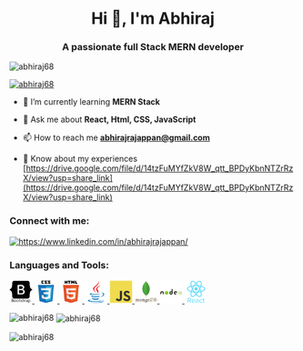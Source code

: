 <h1 align="center">Hi 👋, I'm Abhiraj</h1>
<h3 align="center">A passionate full Stack MERN developer</h3>

<p align="left"> <img src="https://komarev.com/ghpvc/?username=abhiraj68&label=Profile%20views&color=0e75b6&style=flat" alt="abhiraj68" /> </p>

<p align="left"> <a href="https://github.com/ryo-ma/github-profile-trophy"><img src="https://github-profile-trophy.vercel.app/?username=abhiraj68" alt="abhiraj68" /></a> </p>

- 🌱 I’m currently learning **MERN Stack**

- 💬 Ask me about **React, Html, CSS, JavaScript**

- 📫 How to reach me **abhirajrajappan@gmail.com**

- 📄 Know about my experiences [https://drive.google.com/file/d/14tzFuMYfZkV8W_qtt_BPDyKbnNTZrRzX/view?usp=share_link](https://drive.google.com/file/d/14tzFuMYfZkV8W_qtt_BPDyKbnNTZrRzX/view?usp=share_link)

<h3 align="left">Connect with me:</h3>
<p align="left">
<a href="https://linkedin.com/in/https://www.linkedin.com/in/abhirajrajappan/" target="blank"><img align="center" src="https://raw.githubusercontent.com/rahuldkjain/github-profile-readme-generator/master/src/images/icons/Social/linked-in-alt.svg" alt="https://www.linkedin.com/in/abhirajrajappan/" height="30" width="40" /></a>
</p>

<h3 align="left">Languages and Tools:</h3>
<p align="left"> <a href="https://getbootstrap.com" target="_blank" rel="noreferrer"> <img src="https://raw.githubusercontent.com/devicons/devicon/master/icons/bootstrap/bootstrap-plain-wordmark.svg" alt="bootstrap" width="40" height="40"/> </a> <a href="https://www.w3schools.com/css/" target="_blank" rel="noreferrer"> <img src="https://raw.githubusercontent.com/devicons/devicon/master/icons/css3/css3-original-wordmark.svg" alt="css3" width="40" height="40"/> </a> <a href="https://www.w3.org/html/" target="_blank" rel="noreferrer"> <img src="https://raw.githubusercontent.com/devicons/devicon/master/icons/html5/html5-original-wordmark.svg" alt="html5" width="40" height="40"/> </a> <a href="https://www.java.com" target="_blank" rel="noreferrer"> <img src="https://raw.githubusercontent.com/devicons/devicon/master/icons/java/java-original.svg" alt="java" width="40" height="40"/> </a> <a href="https://developer.mozilla.org/en-US/docs/Web/JavaScript" target="_blank" rel="noreferrer"> <img src="https://raw.githubusercontent.com/devicons/devicon/master/icons/javascript/javascript-original.svg" alt="javascript" width="40" height="40"/> </a> <a href="https://www.mongodb.com/" target="_blank" rel="noreferrer"> <img src="https://raw.githubusercontent.com/devicons/devicon/master/icons/mongodb/mongodb-original-wordmark.svg" alt="mongodb" width="40" height="40"/> </a> <a href="https://nodejs.org" target="_blank" rel="noreferrer"> <img src="https://raw.githubusercontent.com/devicons/devicon/master/icons/nodejs/nodejs-original-wordmark.svg" alt="nodejs" width="40" height="40"/> </a> <a href="https://reactjs.org/" target="_blank" rel="noreferrer"> <img src="https://raw.githubusercontent.com/devicons/devicon/master/icons/react/react-original-wordmark.svg" alt="react" width="40" height="40"/> </a> </p>

<p><img align="left" src="https://github-readme-stats.vercel.app/api/top-langs?username=abhiraj68&show_icons=true&locale=en&layout=compact" alt="abhiraj68" /></p>

<p>&nbsp;<img align="center" src="https://github-readme-stats.vercel.app/api?username=abhiraj68&show_icons=true&locale=en" alt="abhiraj68" /></p>

<p><img align="center" src="https://github-readme-streak-stats.herokuapp.com/?user=abhiraj68&" alt="abhiraj68" /></p>
